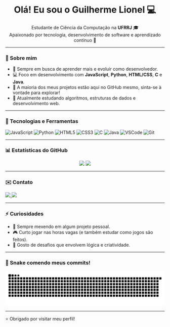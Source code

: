 <h1 align="center">Olá! Eu sou o Guilherme Lionel 💻</h1>

<p align="center">
  Estudante de Ciência da Computação na <strong>UFRRJ</strong> 🎓 <br/>
  Apaixonado por tecnologia, desenvolvimento de software e aprendizado contínuo 🚀
</p>

---

### 🧠 Sobre mim

- 🎯 Sempre em busca de aprender mais e evoluir como desenvolvedor.
- 💻 Foco em desenvolvimento com **JavaScript**, **Python**, **HTML/CSS**, **C** e **Java**.
- 📁 A maioria dos meus projetos estão aqui no GitHub mesmo, sinta-se à vontade para explorar!
- 🌱 Atualmente estudando algoritmos, estruturas de dados e desenvolvimento web.

---

### 🚀 Tecnologias e Ferramentas

![JavaScript](https://img.shields.io/badge/-JavaScript-F7DF1E?logo=javascript&logoColor=black&style=flat)
![Python](https://img.shields.io/badge/-Python-3776AB?logo=python&logoColor=white&style=flat)
![HTML5](https://img.shields.io/badge/-HTML5-E34F26?logo=html5&logoColor=white&style=flat)
![CSS3](https://img.shields.io/badge/-CSS3-1572B6?logo=css3&logoColor=white&style=flat)
![C](https://img.shields.io/badge/-C-00599C?logo=c&logoColor=white&style=flat)
![Java](https://img.shields.io/badge/-Java-007396?logo=java&logoColor=white&style=flat)
![VSCode](https://img.shields.io/badge/-VSCode-007ACC?logo=visual-studio-code&logoColor=white&style=flat)
![Git](https://img.shields.io/badge/-Git-F05032?logo=git&logoColor=white&style=flat)

---

### 📊 Estatísticas do GitHub

<p align="center">
  <img height="160em" src="https://github-readme-stats.vercel.app/api?username=GuilhermeLionel&show_icons=true&theme=github_dark&include_all_commits=true&count_private=true"/>
  <img height="160em" src="https://github-readme-stats.vercel.app/api/top-langs/?username=GuilhermeLionel&layout=compact&langs_count=8&theme=github_dark"/>
</p>

---

### ✉️ Contato

<p align="left">
  <a href="mailto:4542.lionel@gmail.com" target="_blank">
    <img src="https://img.shields.io/badge/-Gmail-%23333?style=for-the-badge&logo=gmail&logoColor=white">
  </a>
  <a href="https://www.linkedin.com/in/guilherme-lionel/" target="_blank">
    <img src="https://img.shields.io/badge/-LinkedIn-%230077B5?style=for-the-badge&logo=linkedin&logoColor=white">
  </a>
</p>

---

### ⚡ Curiosidades

- 🔭 Sempre mexendo em algum projeto pessoal.
- 🎮 Curto jogar nas horas vagas (e também estudar como jogos são feitos).
- 🧩 Gosto de desafios que envolvem lógica e criatividade.

---

### 🐍 Snake comendo meus commits!

![snake gif](https://github.com/guilhermelionel/guilhermelionel/blob/output/dist/github-contribution-grid-snake.svg)


---

⭐ Obrigado por visitar meu perfil!

